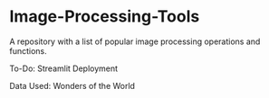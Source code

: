 # Image-Processing-Tools
A repository with a list of popular image processing operations and functions.

To-Do: Streamlit Deployment

Data Used: Wonders of the World
